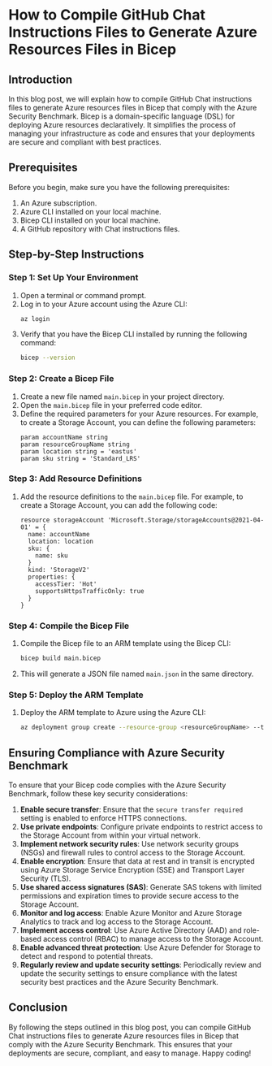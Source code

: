 # How to Compile GitHub Chat Instructions Files to Generate Azure Resources Files in Bicep

## Introduction

In this blog post, we will explain how to compile GitHub Chat instructions files to generate Azure resources files in Bicep that comply with the Azure Security Benchmark. Bicep is a domain-specific language (DSL) for deploying Azure resources declaratively. It simplifies the process of managing your infrastructure as code and ensures that your deployments are secure and compliant with best practices.

## Prerequisites

Before you begin, make sure you have the following prerequisites:

1. An Azure subscription.
2. Azure CLI installed on your local machine.
3. Bicep CLI installed on your local machine.
4. A GitHub repository with Chat instructions files.

## Step-by-Step Instructions

### Step 1: Set Up Your Environment

1. Open a terminal or command prompt.
2. Log in to your Azure account using the Azure CLI:
   ```sh
   az login
   ```
3. Verify that you have the Bicep CLI installed by running the following command:
   ```sh
   bicep --version
   ```

### Step 2: Create a Bicep File

1. Create a new file named `main.bicep` in your project directory.
2. Open the `main.bicep` file in your preferred code editor.
3. Define the required parameters for your Azure resources. For example, to create a Storage Account, you can define the following parameters:
   ```bicep
   param accountName string
   param resourceGroupName string
   param location string = 'eastus'
   param sku string = 'Standard_LRS'
   ```

### Step 3: Add Resource Definitions

1. Add the resource definitions to the `main.bicep` file. For example, to create a Storage Account, you can add the following code:
   ```bicep
   resource storageAccount 'Microsoft.Storage/storageAccounts@2021-04-01' = {
     name: accountName
     location: location
     sku: {
       name: sku
     }
     kind: 'StorageV2'
     properties: {
       accessTier: 'Hot'
       supportsHttpsTrafficOnly: true
     }
   }
   ```

### Step 4: Compile the Bicep File

1. Compile the Bicep file to an ARM template using the Bicep CLI:
   ```sh
   bicep build main.bicep
   ```
2. This will generate a JSON file named `main.json` in the same directory.

### Step 5: Deploy the ARM Template

1. Deploy the ARM template to Azure using the Azure CLI:
   ```sh
   az deployment group create --resource-group <resourceGroupName> --template-file main.json
   ```

## Ensuring Compliance with Azure Security Benchmark

To ensure that your Bicep code complies with the Azure Security Benchmark, follow these key security considerations:

1. **Enable secure transfer**: Ensure that the `secure transfer required` setting is enabled to enforce HTTPS connections.
2. **Use private endpoints**: Configure private endpoints to restrict access to the Storage Account from within your virtual network.
3. **Implement network security rules**: Use network security groups (NSGs) and firewall rules to control access to the Storage Account.
4. **Enable encryption**: Ensure that data at rest and in transit is encrypted using Azure Storage Service Encryption (SSE) and Transport Layer Security (TLS).
5. **Use shared access signatures (SAS)**: Generate SAS tokens with limited permissions and expiration times to provide secure access to the Storage Account.
6. **Monitor and log access**: Enable Azure Monitor and Azure Storage Analytics to track and log access to the Storage Account.
7. **Implement access control**: Use Azure Active Directory (AAD) and role-based access control (RBAC) to manage access to the Storage Account.
8. **Enable advanced threat protection**: Use Azure Defender for Storage to detect and respond to potential threats.
9. **Regularly review and update security settings**: Periodically review and update the security settings to ensure compliance with the latest security best practices and the Azure Security Benchmark.

## Conclusion

By following the steps outlined in this blog post, you can compile GitHub Chat instructions files to generate Azure resources files in Bicep that comply with the Azure Security Benchmark. This ensures that your deployments are secure, compliant, and easy to manage. Happy coding!

